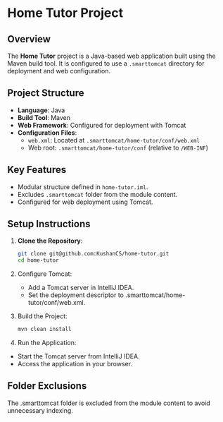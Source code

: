 # Home Tutor Project

## Overview
The **Home Tutor** project is a Java-based web application built using the Maven build tool. It is configured to use a `.smarttomcat` directory for deployment and web configuration.

## Project Structure
- **Language**: Java
- **Build Tool**: Maven
- **Web Framework**: Configured for deployment with Tomcat
- **Configuration Files**:
    - `web.xml`: Located at `.smarttomcat/home-tutor/conf/web.xml`
    - Web root: `.smarttomcat/home-tutor/conf` (relative to `/WEB-INF`)

## Key Features
- Modular structure defined in `home-tutor.iml`.
- Excludes `.smarttomcat` folder from the module content.
- Configured for web deployment using Tomcat.

## Setup Instructions
1. **Clone the Repository**:
   ```bash
   git clone git@github.com:KushanCS/home-tutor.git
   cd home-tutor
   
2. Configure Tomcat:

   - Add a Tomcat server in IntelliJ IDEA.
   - Set the deployment descriptor to .smarttomcat/home-tutor/conf/web.xml.

3. Build the Project:

    ```bash
    mvn clean install
    ```
   
4. Run the Application:
- Start the Tomcat server from IntelliJ IDEA.
- Access the application in your browser.

## Folder Exclusions

The .smarttomcat folder is excluded from the module content to avoid unnecessary indexing.